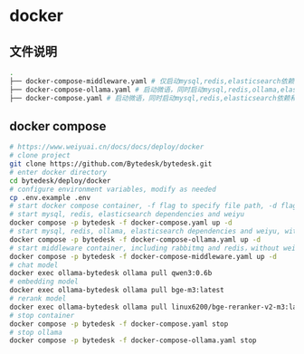 <!--
 * @Author: jackning 270580156@qq.com
 * @Date: 2024-03-12 10:21:18
 * @LastEditors: jackning 270580156@qq.com
 * @LastEditTime: 2025-07-11 12:06:58
 * @Description: bytedesk.com https://github.com/Bytedesk/bytedesk
 *   Please be aware of the BSL license restrictions before installing Bytedesk IM – 
 *  selling, reselling, or hosting Bytedesk IM as a service is a breach of the terms and automatically terminates your rights under the license.
 *  Business Source License 1.1: https://github.com/Bytedesk/bytedesk/blob/main/LICENSE 
 *  contact: 270580156@qq.com 
 *  联系：270580156@qq.com
 * Copyright (c) 2024 by bytedesk.com, All Rights Reserved. 
-->
# docker

## 文件说明

```bash
.
├── docker-compose-middleware.yaml # 仅启动mysql,redis,elasticsearch依赖，不启动微语
├── docker-compose-ollama.yaml # 启动微语，同时启动mysql,redis,ollama,elasticsearch依赖和微语，内含ollama，默认使用ollama对话
├── docker-compose.yaml # 启动微语，同时启动mysql,redis,elasticsearch依赖和微语，不内含ollama，默认使用zhipuai
```

## docker compose

```bash
# https://www.weiyuai.cn/docs/docs/deploy/docker
# clone project
git clone https://github.com/Bytedesk/bytedesk.git
# enter docker directory
cd bytedesk/deploy/docker
# configure environment variables, modify as needed
cp .env.example .env
# start docker compose container, -f flag to specify file path, -d flag to start container in background mode
# start mysql, redis, elasticsearch dependencies and weiyu
docker compose -p bytedesk -f docker-compose.yaml up -d
# start mysql, redis, ollama, elasticsearch dependencies and weiyu, with ollama
docker compose -p bytedesk -f docker-compose-ollama.yaml up -d
# start middleware container, including rabbitmq and redis，without weiyu
docker compose -p bytedesk -f docker-compose-middleware.yaml up -d
# chat model
docker exec ollama-bytedesk ollama pull qwen3:0.6b
# embedding model
docker exec ollama-bytedesk ollama pull bge-m3:latest
# rerank model
docker exec ollama-bytedesk ollama pull linux6200/bge-reranker-v2-m3:latest
# stop container
docker compose -p bytedesk -f docker-compose.yaml stop
# stop ollama
docker compose -p bytedesk -f docker-compose-ollama.yaml stop
```
